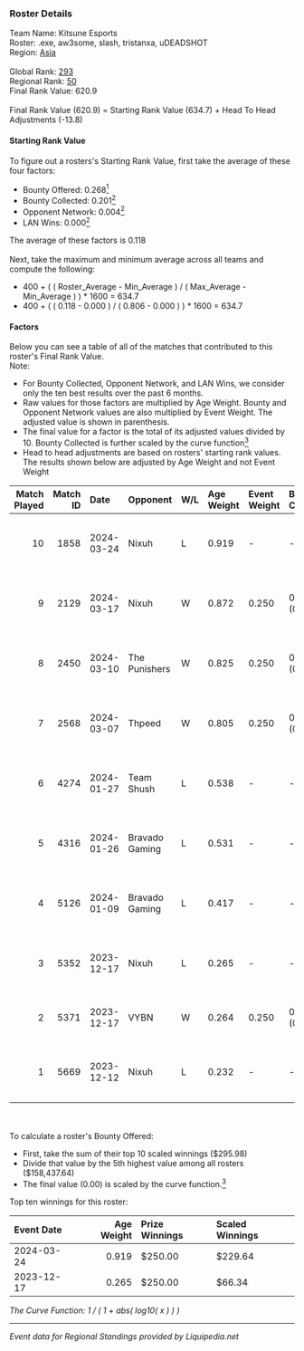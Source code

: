 ### Roster Details<br />
Team Name: Kitsune Esports<br />
Roster: .exe, aw3some, slash, tristanxa, uDEADSHOT<br />
Region: [Asia]( ../standings_asia.md)<br />
<br />
Global Rank: [293](../standings_global.md)<br />
Regional Rank: [50]( ../standings_asia.md)<br />
Final Rank Value:  620.9<br />
<br />
Final Rank Value (620.9) = Starting Rank Value (634.7) + Head To Head Adjustments (-13.8)<br />

#### Starting Rank Value<br />
To figure out a rosters's Starting Rank Value, first take the average of these four factors:<br />
- Bounty Offered: 0.268[<sup>1</sup>](#table2)
- Bounty Collected: 0.201[<sup>2</sup>](#table1)
- Opponent Network: 0.004[<sup>2</sup>](#table1)
- LAN Wins: 0.000[<sup>2</sup>](#table1)

The average of these factors is 0.118<br />
<br />
Next, take the maximum and minimum average across all teams and compute the following:<br />
- 400 + ( ( Roster_Average - Min_Average ) / ( Max_Average - Min_Average ) ) * 1600 = 634.7
- 400 + ( ( 0.118 - 0.000 ) / ( 0.806 - 0.000 ) ) * 1600 = 634.7


#### Factors<br />
Below you can see a table of all of the matches that contributed to this roster's Final Rank Value.<br />
Note:<br />

- For Bounty Collected, Opponent Network, and LAN Wins, we consider only the ten best results over the past 6 months.
- Raw values for those factors are multiplied by Age Weight. Bounty and Opponent Network values are also multiplied by Event Weight. The adjusted value is shown in parenthesis.
- The final value for a factor is the total of its adjusted values divided by 10. Bounty Collected is further scaled by the curve function[<sup>3</sup>](#curveFunction)
- Head to head adjustments are based on rosters' starting rank values. The results shown below are adjusted by Age Weight and not Event Weight
<span id="table1"></span><br />


| Match Played | Match ID | Date       | Opponent       | W/L | Age Weight | Event Weight | Bounty Collected | Opponent Network | LAN Wins      | H2H Adj. | Roster                                     |
| -: | -: | :- | :- | :- | :- | :- | :- | :- | :- | -: | :- |
|           10 |     1858 | 2024-03-24 | Nixuh          | L   | 0.919      | -            | -                | -                | -             |   -12.95 | .exe, aw3some, slash, tristanxa, uDEADSHOT |
|            9 |     2129 | 2024-03-17 | Nixuh          | W   | 0.872      | 0.250        | 0.004 (0.001)    | 0.115 (0.025)    | false (0.000) |    14.87 | .exe, aw3some, slash, tristanxa, uDEADSHOT |
|            8 |     2450 | 2024-03-10 | The Punishers  | W   | 0.825      | 0.250        | 0.001 (0.000)    | 0.058 (0.012)    | false (0.000) |     9.61 | .exe, aw3some, slash, tristanxa, uDEADSHOT |
|            7 |     2568 | 2024-03-07 | Thpeed         | W   | 0.805      | 0.250        | 0.000 (0.000)    | 0.000 (0.000)    | false (0.000) |     6.03 | .exe, aw3some, slash, tristanxa, uDEADSHOT |
|            6 |     4274 | 2024-01-27 | Team Shush     | L   | 0.538      | -            | -                | -                | -             |   -11.45 | .exe, aw3some, slash, tristanxa, uDEADSHOT |
|            5 |     4316 | 2024-01-26 | Bravado Gaming | L   | 0.531      | -            | -                | -                | -             |    -8.40 | .exe, aw3some, slash, tristanxa, uDEADSHOT |
|            4 |     5126 | 2024-01-09 | Bravado Gaming | L   | 0.417      | -            | -                | -                | -             |    -7.03 | .exe, aw3some, slash, tristanxa, uDEADSHOT |
|            3 |     5352 | 2023-12-17 | Nixuh          | L   | 0.265      | -            | -                | -                | -             |    -3.84 | .exe, aw3some, slash, tristanxa, uDEADSHOT |
|            2 |     5371 | 2023-12-17 | VYBN           | W   | 0.264      | 0.250        | 0.000 (0.000)    | 0.000 (0.000)    | false (0.000) |     2.77 | dizzy, dyvo, Natural, Puppyy, TheM4N       |
|            1 |     5669 | 2023-12-12 | Nixuh          | L   | 0.232      | -            | -                | -                | -             |    -3.40 | bLazE, Fadey, flexeeee, FROZ3N, RustyYG    |

<br />
<span id="table2"></span><br />
To calculate a roster's Bounty Offered:<br />

- First, take the sum of their top 10 scaled winnings ($295.98)
- Divide that value by the 5th highest value among all rosters ($158,437.64)
- The final value (0.00) is scaled by the curve function.[<sup>3</sup>](#curveFunction)

Top ten winnings for this roster:<br />

| Event Date | Age Weight | Prize Winnings | Scaled Winnings |
| :- | -: | :- | :- |
| 2024-03-24 |      0.919 | $250.00        | $229.64         |
| 2023-12-17 |      0.265 | $250.00        | $66.34          |


<span id="curveFunction"></span>_The Curve Function: 1 / ( 1 + abs( log10( x ) ) )_<br />

---
_Event data for Regional Standings provided by Liquipedia.net_<br />
